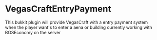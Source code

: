 VegasCraftEntryPayment
======================

This bukkit plugin will provide VegasCraft with a entry payment system when the player want's to enter a aena or building
 currently working with BOSEconomy on the server

